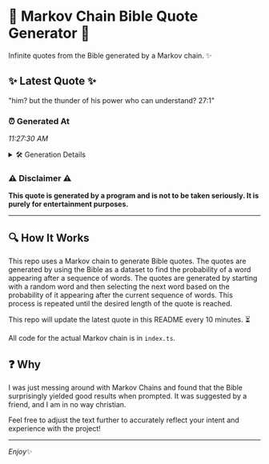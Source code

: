 # 📖 Markov Chain Bible Quote Generator 📖

Infinite quotes from the Bible generated by a Markov chain. ✨

## ✨ Latest Quote ✨
"him? but the thunder of his power who can understand? 27:1"

### ⏰ Generated At
*11:27:30 AM*

<details>
    <summary>🛠️ Generation Details</summary>
    <p>
        <strong>🌱 Seed:</strong> him?<br>
        <strong>🔄 Iterations:</strong> 10<br>
        <strong>📜 Context History:</strong><br>[ him? ]: but<br>[ him?, but ]: the<br>[ him?, but, the ]: thunder<br>[ him?, but, the, thunder ]: of<br>[ him?, but, the, thunder, of ]: his<br>[ him?, but, the, thunder, of, his ]: power<br>[ but, the, thunder, of, his, power ]: who<br>[ the, thunder, of, his, power, who ]: can<br>[ thunder, of, his, power, who, can ]: understand?<br>[ of, his, power, who, can, understand? ]: 27:1<br>
    </p>
</details>

### ⚠️ Disclaimer ⚠️
**This quote is generated by a program and is not to be taken seriously. It is purely for entertainment purposes.**

---

## 🔍 How It Works

This repo uses a Markov chain to generate Bible quotes. The quotes are generated by using the Bible as a dataset to find the probability of a word appearing after a sequence of words. The quotes are generated by starting with a random word and then selecting the next word based on the probability of it appearing after the current sequence of words. This process is repeated until the desired length of the quote is reached.

This repo will update the latest quote in this README every 10 minutes. ⏳

All code for the actual Markov chain is in `index.ts`.

## ❓ Why

I was just messing around with Markov Chains and found that the Bible surprisingly yielded good results when prompted. 
It was suggested by a friend, and I am in no way christian.

Feel free to adjust the text further to accurately reflect your intent and experience with the project!

---

*Enjoy*✨
